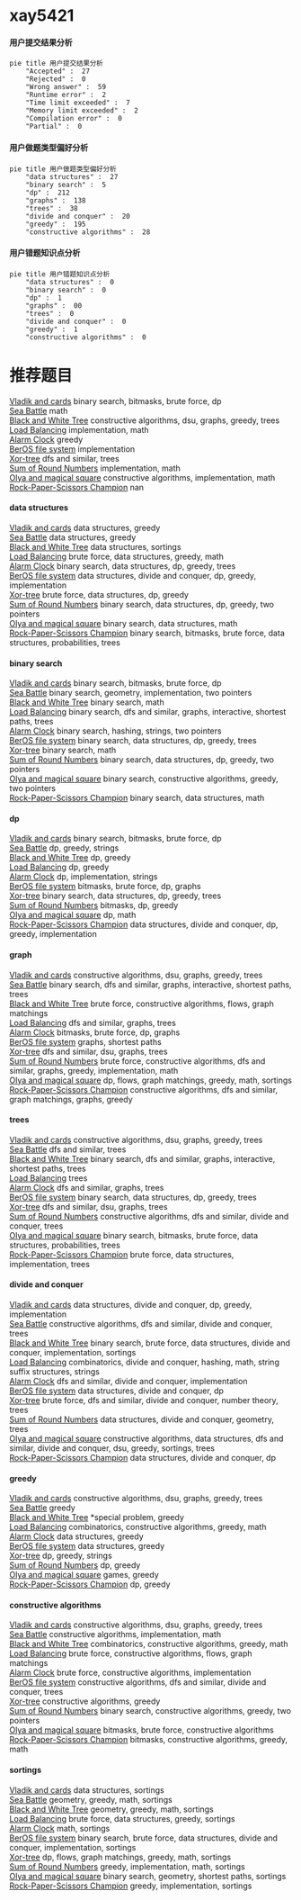 # xay5421
<!-- tabs:start -->
#### **用户提交结果分析**

```mermaid
pie title 用户提交结果分析
    "Accepted" :  27
    "Rejected" :  0
    "Wrong answer" :  59
    "Runtime error" :  2
    "Time limit exceeded" :  7
    "Memory limit exceeded" :  2
    "Compilation error" :  0
    "Partial" :  0
```
#### **用户做题类型偏好分析**

```mermaid
pie title 用户做题类型偏好分析
    "data structures" :  27
    "binary search" :  5
    "dp" :  212
    "graphs" :  138
    "trees" :  38
    "divide and conquer" :  20
    "greedy" :  195
    "constructive algorithms" :  28
```
#### **用户错题知识点分析**

```mermaid
pie title 用户错题知识点分析
    "data structures" :  0
    "binary search" :  0
    "dp" :  1
    "graphs" :  00
    "trees" :  0
    "divide and conquer" :  0
    "greedy" :  1
    "constructive algorithms" :  0
```
<!-- tabs:end -->
# 推荐题目
[Vladik and cards](http://codeforces.com/problemset/problem/743/E)		binary search,
                        bitmasks,
                        brute force,
                        dp		  
[Sea Battle](https://codeforces.com/contest/738/problem/D)		math		  
[Black and White Tree](http://codeforces.com/problemset/problem/260/D)		constructive algorithms,
                        dsu,
                        graphs,
                        greedy,
                        trees		  
[Load Balancing](http://codeforces.com/problemset/problem/609/C)		implementation,
                        math		  
[Alarm Clock](http://codeforces.com/problemset/problem/898/D)		greedy		  
[BerOS file system](http://codeforces.com/problemset/problem/20/A)		implementation		  
[Xor-tree](http://codeforces.com/problemset/problem/429/A)		dfs and similar,
                        trees		  
[Sum of Round Numbers](https://codeforces.com/contest/1347/problem/C)		implementation,
                        math		  
[Olya and magical square](http://codeforces.com/problemset/problem/1080/D)		constructive algorithms,
                        implementation,
                        math		  
[Rock-Paper-Scissors Champion](http://codeforces.com/problemset/problem/1085/F)		nan		  
<!-- tabs:start -->
#### **data structures**
[Vladik and cards](http://codeforces.com/problemset/problem/935/F)		data structures,
                        greedy		  
[Sea Battle](http://codeforces.com/problemset/problem/1141/F2)		data structures,
                        greedy		  
[Black and White Tree](http://codeforces.com/problemset/problem/773/E)		data structures,
                        sortings		  
[Load Balancing](http://codeforces.com/problemset/problem/1185/C2)		brute force,
                        data structures,
                        greedy,
                        math		  
[Alarm Clock](http://codeforces.com/problemset/problem/1059/E)		binary search,
                        data structures,
                        dp,
                        greedy,
                        trees		  
[BerOS file system](http://codeforces.com/problemset/problem/1420/C2)		data structures,
                        divide and conquer,
                        dp,
                        greedy,
                        implementation		  
[Xor-tree](http://codeforces.com/problemset/problem/1313/C1)		brute force,
                        data structures,
                        dp,
                        greedy		  
[Sum of Round Numbers](http://codeforces.com/problemset/problem/1492/C)		binary search,
                        data structures,
                        dp,
                        greedy,
                        two pointers		  
[Olya and magical square](http://codeforces.com/problemset/problem/1490/G)		binary search,
                        data structures,
                        math		  
[Rock-Paper-Scissors Champion](http://codeforces.com/problemset/problem/1479/D)		binary search,
                        bitmasks,
                        brute force,
                        data structures,
                        probabilities,
                        trees		  
#### **binary search**
[Vladik and cards](http://codeforces.com/problemset/problem/743/E)		binary search,
                        bitmasks,
                        brute force,
                        dp		  
[Sea Battle](http://codeforces.com/problemset/problem/780/H)		binary search,
                        geometry,
                        implementation,
                        two pointers		  
[Black and White Tree](http://codeforces.com/problemset/problem/1010/A)		binary search,
                        math		  
[Load Balancing](http://codeforces.com/problemset/problem/1370/F2)		binary search,
                        dfs and similar,
                        graphs,
                        interactive,
                        shortest paths,
                        trees		  
[Alarm Clock](http://codeforces.com/problemset/problem/762/C)		binary search,
                        hashing,
                        strings,
                        two pointers		  
[BerOS file system](http://codeforces.com/problemset/problem/1059/E)		binary search,
                        data structures,
                        dp,
                        greedy,
                        trees		  
[Xor-tree](http://codeforces.com/problemset/problem/1260/B)		binary search,
                        math		  
[Sum of Round Numbers](http://codeforces.com/problemset/problem/1492/C)		binary search,
                        data structures,
                        dp,
                        greedy,
                        two pointers		  
[Olya and magical square](http://codeforces.com/problemset/problem/1463/D)		binary search,
                        constructive algorithms,
                        greedy,
                        two pointers		  
[Rock-Paper-Scissors Champion](http://codeforces.com/problemset/problem/1490/G)		binary search,
                        data structures,
                        math		  
#### **dp**
[Vladik and cards](http://codeforces.com/problemset/problem/743/E)		binary search,
                        bitmasks,
                        brute force,
                        dp		  
[Sea Battle](http://codeforces.com/problemset/problem/665/C)		dp,
                        greedy,
                        strings		  
[Black and White Tree](http://codeforces.com/problemset/problem/95/B)		dp,
                        greedy		  
[Load Balancing](http://codeforces.com/problemset/problem/1076/F)		dp,
                        greedy		  
[Alarm Clock](http://codeforces.com/problemset/problem/1149/B)		dp,
                        implementation,
                        strings		  
[BerOS file system](http://codeforces.com/problemset/problem/906/C)		bitmasks,
                        brute force,
                        dp,
                        graphs		  
[Xor-tree](http://codeforces.com/problemset/problem/1059/E)		binary search,
                        data structures,
                        dp,
                        greedy,
                        trees		  
[Sum of Round Numbers](http://codeforces.com/problemset/problem/938/F)		bitmasks,
                        dp,
                        greedy		  
[Olya and magical square](http://codeforces.com/problemset/problem/908/G)		dp,
                        math		  
[Rock-Paper-Scissors Champion](http://codeforces.com/problemset/problem/1420/C2)		data structures,
                        divide and conquer,
                        dp,
                        greedy,
                        implementation		  
#### **graph**
[Vladik and cards](http://codeforces.com/problemset/problem/260/D)		constructive algorithms,
                        dsu,
                        graphs,
                        greedy,
                        trees		  
[Sea Battle](http://codeforces.com/problemset/problem/1370/F2)		binary search,
                        dfs and similar,
                        graphs,
                        interactive,
                        shortest paths,
                        trees		  
[Black and White Tree](https://codeforces.com/contest/1047/problem/D)		brute force,
                        constructive algorithms,
                        flows,
                        graph matchings		  
[Load Balancing](http://codeforces.com/problemset/problem/580/C)		dfs and similar,
                        graphs,
                        trees		  
[Alarm Clock](http://codeforces.com/problemset/problem/906/C)		bitmasks,
                        brute force,
                        dp,
                        graphs		  
[BerOS file system](http://codeforces.com/problemset/problem/1473/E)		graphs,
                        shortest paths		  
[Xor-tree](http://codeforces.com/problemset/problem/1023/F)		dfs and similar,
                        dsu,
                        graphs,
                        trees		  
[Sum of Round Numbers](http://codeforces.com/problemset/problem/1487/C)		brute force,
                        constructive algorithms,
                        dfs and similar,
                        graphs,
                        greedy,
                        implementation,
                        math		  
[Olya and magical square](http://codeforces.com/problemset/problem/1437/C)		dp,
                        flows,
                        graph matchings,
                        greedy,
                        math,
                        sortings		  
[Rock-Paper-Scissors Champion](http://codeforces.com/problemset/problem/1470/D)		constructive algorithms,
                        dfs and similar,
                        graph matchings,
                        graphs,
                        greedy		  
#### **trees**
[Vladik and cards](http://codeforces.com/problemset/problem/260/D)		constructive algorithms,
                        dsu,
                        graphs,
                        greedy,
                        trees		  
[Sea Battle](http://codeforces.com/problemset/problem/429/A)		dfs and similar,
                        trees		  
[Black and White Tree](http://codeforces.com/problemset/problem/1370/F2)		binary search,
                        dfs and similar,
                        graphs,
                        interactive,
                        shortest paths,
                        trees		  
[Load Balancing](http://codeforces.com/problemset/problem/840/E)		trees		  
[Alarm Clock](http://codeforces.com/problemset/problem/580/C)		dfs and similar,
                        graphs,
                        trees		  
[BerOS file system](http://codeforces.com/problemset/problem/1059/E)		binary search,
                        data structures,
                        dp,
                        greedy,
                        trees		  
[Xor-tree](http://codeforces.com/problemset/problem/1023/F)		dfs and similar,
                        dsu,
                        graphs,
                        trees		  
[Sum of Round Numbers](http://codeforces.com/problemset/problem/1278/E)		constructive algorithms,
                        dfs and similar,
                        divide and conquer,
                        trees		  
[Olya and magical square](http://codeforces.com/problemset/problem/1479/D)		binary search,
                        bitmasks,
                        brute force,
                        data structures,
                        probabilities,
                        trees		  
[Rock-Paper-Scissors Champion](http://codeforces.com/problemset/problem/1511/C)		brute force,
                        data structures,
                        implementation,
                        trees		  
#### **divide and conquer**
[Vladik and cards](http://codeforces.com/problemset/problem/1420/C2)		data structures,
                        divide and conquer,
                        dp,
                        greedy,
                        implementation		  
[Sea Battle](http://codeforces.com/problemset/problem/1278/E)		constructive algorithms,
                        dfs and similar,
                        divide and conquer,
                        trees		  
[Black and White Tree](http://codeforces.com/problemset/problem/1461/D)		binary search,
                        brute force,
                        data structures,
                        divide and conquer,
                        implementation,
                        sortings		  
[Load Balancing](http://codeforces.com/problemset/problem/1466/G)		combinatorics,
                        divide and conquer,
                        hashing,
                        math,
                        string suffix structures,
                        strings		  
[Alarm Clock](http://codeforces.com/problemset/problem/1490/D)		dfs and similar,
                        divide and conquer,
                        implementation		  
[BerOS file system](https://codeforces.com/contest/1483/problem/C)		data structures,
                        divide and conquer,
                        dp		  
[Xor-tree](http://codeforces.com/problemset/problem/1491/E)		brute force,
                        dfs and similar,
                        divide and conquer,
                        number theory,
                        trees		  
[Sum of Round Numbers](http://codeforces.com/problemset/problem/1303/G)		data structures,
                        divide and conquer,
                        geometry,
                        trees		  
[Olya and magical square](http://codeforces.com/problemset/problem/1494/D)		constructive algorithms,
                        data structures,
                        dfs and similar,
                        divide and conquer,
                        dsu,
                        greedy,
                        sortings,
                        trees		  
[Rock-Paper-Scissors Champion](http://codeforces.com/problemset/problem/1482/E)		data structures,
                        divide and conquer,
                        dp		  
#### **greedy**
[Vladik and cards](http://codeforces.com/problemset/problem/260/D)		constructive algorithms,
                        dsu,
                        graphs,
                        greedy,
                        trees		  
[Sea Battle](http://codeforces.com/problemset/problem/898/D)		greedy		  
[Black and White Tree](http://codeforces.com/problemset/problem/1431/D)		*special problem,
                        greedy		  
[Load Balancing](http://codeforces.com/problemset/problem/478/B)		combinatorics,
                        constructive algorithms,
                        greedy,
                        math		  
[Alarm Clock](http://codeforces.com/problemset/problem/935/F)		data structures,
                        greedy		  
[BerOS file system](http://codeforces.com/problemset/problem/1141/F2)		data structures,
                        greedy		  
[Xor-tree](http://codeforces.com/problemset/problem/665/C)		dp,
                        greedy,
                        strings		  
[Sum of Round Numbers](http://codeforces.com/problemset/problem/95/B)		dp,
                        greedy		  
[Olya and magical square](http://codeforces.com/problemset/problem/819/A)		games,
                        greedy		  
[Rock-Paper-Scissors Champion](http://codeforces.com/problemset/problem/1076/F)		dp,
                        greedy		  
#### **constructive algorithms**
[Vladik and cards](http://codeforces.com/problemset/problem/260/D)		constructive algorithms,
                        dsu,
                        graphs,
                        greedy,
                        trees		  
[Sea Battle](http://codeforces.com/problemset/problem/1080/D)		constructive algorithms,
                        implementation,
                        math		  
[Black and White Tree](http://codeforces.com/problemset/problem/478/B)		combinatorics,
                        constructive algorithms,
                        greedy,
                        math		  
[Load Balancing](https://codeforces.com/contest/1047/problem/D)		brute force,
                        constructive algorithms,
                        flows,
                        graph matchings		  
[Alarm Clock](http://codeforces.com/problemset/problem/305/A)		brute force,
                        constructive algorithms,
                        implementation		  
[BerOS file system](http://codeforces.com/problemset/problem/1278/E)		constructive algorithms,
                        dfs and similar,
                        divide and conquer,
                        trees		  
[Xor-tree](http://codeforces.com/problemset/problem/1493/A)		constructive algorithms,
                        greedy		  
[Sum of Round Numbers](http://codeforces.com/problemset/problem/1463/D)		binary search,
                        constructive algorithms,
                        greedy,
                        two pointers		  
[Olya and magical square](https://codeforces.com/contest/1456/problem/B)		bitmasks,
                        brute force,
                        constructive algorithms		  
[Rock-Paper-Scissors Champion](http://codeforces.com/problemset/problem/1492/D)		bitmasks,
                        constructive algorithms,
                        greedy,
                        math		  
#### **sortings**
[Vladik and cards](http://codeforces.com/problemset/problem/773/E)		data structures,
                        sortings		  
[Sea Battle](https://codeforces.com/contest/1496/problem/C)		geometry,
                        greedy,
                        math,
                        sortings		  
[Black and White Tree](http://codeforces.com/problemset/problem/1495/A)		geometry,
                        greedy,
                        math,
                        sortings		  
[Load Balancing](http://codeforces.com/problemset/problem/1497/A)		brute force,
                        data structures,
                        greedy,
                        sortings		  
[Alarm Clock](http://codeforces.com/problemset/problem/1427/A)		math,
                        sortings		  
[BerOS file system](http://codeforces.com/problemset/problem/1461/D)		binary search,
                        brute force,
                        data structures,
                        divide and conquer,
                        implementation,
                        sortings		  
[Xor-tree](http://codeforces.com/problemset/problem/1437/C)		dp,
                        flows,
                        graph matchings,
                        greedy,
                        math,
                        sortings		  
[Sum of Round Numbers](http://codeforces.com/problemset/problem/1473/A)		greedy,
                        implementation,
                        math,
                        sortings		  
[Olya and magical square](http://codeforces.com/problemset/problem/1486/B)		binary search,
                        geometry,
                        shortest paths,
                        sortings		  
[Rock-Paper-Scissors Champion](http://codeforces.com/problemset/problem/1480/B)		greedy,
                        implementation,
                        sortings		  
<!-- tabs:end -->
